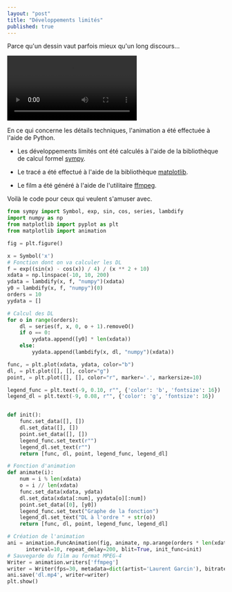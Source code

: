```yaml
---
layout: "post"
title: "Développements limités"
published: true
---
```


Parce qu'un dessin vaut parfois mieux qu'un long discours...

<video controls>
<source src="/images/2016/11/dl.mp4" type="video/mp4">
<source src="/images/2016/11/dl.webm" type="video/webm">
</video>

En ce qui concerne les détails techniques, l'animation a été effectuée à l'aide de Python.

* Les développements limités ont été calculés à l'aide de la bibliothèque de calcul formel [sympy][e389fe0d].

* Le tracé a été effectué à l'aide de la bibliothèque [matplotlib][5f2fb8f4].

* Le film a été généré à l'aide de l'utilitaire [ffmpeg][5e3f970c].

  [e389fe0d]: https://docs.sympy.org/latest/index.html "sympy"
  [5f2fb8f4]: https://matplotlib.org/ "matplotlib"
  [5e3f970c]: https://www.ffmpeg.org/ "ffmpeg"

Voilà le code pour ceux qui veulent s'amuser avec.

```python
from sympy import Symbol, exp, sin, cos, series, lambdify
import numpy as np
from matplotlib import pyplot as plt
from matplotlib import animation

fig = plt.figure()

x = Symbol('x')
# Fonction dont on va calculer les DL
f = exp((sin(x) - cos(x)) / 4) / (x ** 2 + 10)
xdata = np.linspace(-10, 10, 200)
ydata = lambdify(x, f, "numpy")(xdata)
y0 = lambdify(x, f, "numpy")(0)
orders = 10
yydata = []

# Calcul des DL
for o in range(orders):
    dl = series(f, x, 0, o + 1).removeO()
    if o == 0:
        yydata.append([y0] * len(xdata))
    else:
        yydata.append(lambdify(x, dl, "numpy")(xdata))

func, = plt.plot(xdata, ydata, color="b")
dl, = plt.plot([], [], color="g")
point, = plt.plot([], [], color="r", marker='.', markersize=10)

legend_func = plt.text(-9, 0.10, r"", {'color': 'b', 'fontsize': 16})
legend_dl = plt.text(-9, 0.08, r"", {'color': 'g', 'fontsize': 16})


def init():
    func.set_data([], [])
    dl.set_data([], [])
    point.set_data([], [])
    legend_func.set_text(r"")
    legend_dl.set_text(r"")
    return [func, dl, point, legend_func, legend_dl]

# Fonction d'animation
def animate(i):
    num = i % len(xdata)
    o = i // len(xdata)
    func.set_data(xdata, ydata)
    dl.set_data(xdata[:num], yydata[o][:num])
    point.set_data([0], [y0])
    legend_func.set_text("Graphe de la fonction")
    legend_dl.set_text("DL à l'ordre " + str(o))
    return [func, dl, point, legend_func, legend_dl]

# Création de l'animation
ani = animation.FuncAnimation(fig, animate, np.arange(orders * len(xdata)),
      interval=10, repeat_delay=200, blit=True, init_func=init)
# Sauvegarde du film au format MPEG-4
Writer = animation.writers['ffmpeg']
writer = Writer(fps=30, metadata=dict(artist='Laurent Garcin'), bitrate=1800)
ani.save('dl.mp4', writer=writer)
plt.show()
```
